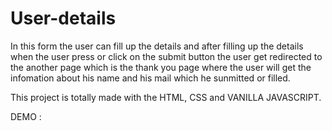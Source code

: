 # User-details
In this form the user can fill up the details and after filling up the details when the user press or click on the submit button
the user get redirected to the another page which is the thank you page where the user will get the infomation about his name
and his mail which he sunmitted or filled.

This project is totally made with the HTML, CSS and VANILLA JAVASCRIPT.

DEMO : 
